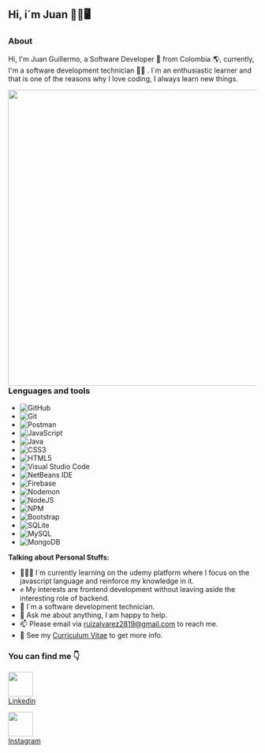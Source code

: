 ## Hi, i´m Juan 👨‍💻🖥️

### About 
<p>Hi, I'm Juan Guillermo, a Software Developer 🤍 from Colombia 🌎, currently, I'm a software development technician 👨‍🎓 . I´m an enthusiastic learner and that is one of the reasons why I love coding, I always learn new things.</p>


<img align="right" src="https://i.imgur.com/MvMxQ1a.gif" width="600"> 

### Lenguages and tools
<p align="center">
  
- ![GitHub](https://img.shields.io/badge/github-%23121011.svg?style=for-the-badge&logo=github&logoColor=white)
- ![Git](https://img.shields.io/badge/git-%23F05033.svg?style=for-the-badge&logo=git&logoColor=white)
- ![Postman](https://img.shields.io/badge/Postman-FF6C37?style=for-the-badge&logo=postman&logoColor=white)
- ![JavaScript](https://img.shields.io/badge/javascript-%23323330.svg?style=for-the-badge&logo=javascript&logoColor=%23F7DF1E)
- ![Java](https://img.shields.io/badge/java-%23ED8B00.svg?style=for-the-badge&logo=openjdk&logoColor=white)
- ![CSS3](https://img.shields.io/badge/css3-%231572B6.svg?style=for-the-badge&logo=css3&logoColor=white)
- ![HTML5](https://img.shields.io/badge/html5-%23E34F26.svg?style=for-the-badge&logo=html5&logoColor=white)
- ![Visual Studio Code](https://img.shields.io/badge/Visual%20Studio%20Code-0078d7.svg?style=for-the-badge&logo=visual-studio-code&logoColor=white)
- ![NetBeans IDE](https://img.shields.io/badge/NetBeansIDE-1B6AC6.svg?style=for-the-badge&logo=apache-netbeans-ide&logoColor=white)
- ![Firebase](https://img.shields.io/badge/firebase-%23039BE5.svg?style=for-the-badge&logo=firebase)
- ![Nodemon](https://img.shields.io/badge/NODEMON-%23323330.svg?style=for-the-badge&logo=nodemon&logoColor=%BBDEAD)
- ![NodeJS](https://img.shields.io/badge/node.js-6DA55F?style=for-the-badge&logo=node.js&logoColor=white)
- ![NPM](https://img.shields.io/badge/NPM-%23CB3837.svg?style=for-the-badge&logo=npm&logoColor=white)
- ![Bootstrap](https://img.shields.io/badge/bootstrap-%238511FA.svg?style=for-the-badge&logo=bootstrap&logoColor=white)
- ![SQLite](https://img.shields.io/badge/sqlite-%2307405e.svg?style=for-the-badge&logo=sqlite&logoColor=white)
- ![MySQL](https://img.shields.io/badge/mysql-%2300f.svg?style=for-the-badge&logo=mysql&logoColor=white)
- ![MongoDB](https://img.shields.io/badge/MongoDB-%234ea94b.svg?style=for-the-badge&logo=mongodb&logoColor=white)
</p>

**Talking about Personal Stuffs:**

- 👨🏽‍💻 I´m currently learning on the udemy platform where I focus on the javascript language and reinforce my knowledge in it.
- ✊ My interests are frontend development without leaving aside the interesting role of backend.
- 💼 I´m a software development technician.
- 💬 Ask me about anything, I am happy to help.
- 📫 Please email via ruizalvarez2819@gmail.com to reach me.
- 📝 See my [Curriculum Vitae](https://calm-bienenstitch-c46215.netlify.app/) to get more info.


### You can find me 👇

<img src="https://user-images.githubusercontent.com/74038190/235294012-0a55e343-37ad-4b0f-924f-c8431d9d2483.gif" width="50" > <br> [Linkedin](https://www.linkedin.com/in/juan-guillermo-ruiz-alvarez-9733981b2/)

<img src="https://user-images.githubusercontent.com/74038190/235294013-a33e5c43-a01c-43f6-b44d-a406d8b4ab75.gif" width="50"> <br> [Instagram](https://www.instagram.com/juan.gkr/?utm_source=qr&igshid=MzNlNGNkZWQ4Mg%3D%3D)



<!--
**JuanGuillermoR/JuanGuillermoR** is a ✨ _special_ ✨ repository because its `README.md` (this file) appears on your GitHub profile.

Here are some ideas to get you started:

- 🔭 I’m currently working on ...
- 🌱 I’m currently learning ...
- 👯 I’m looking to collaborate on ...
- 🤔 I’m looking for help with ...
- 💬 Ask me about ...
- 📫 How to reach me: ...
- 😄 Pronouns: ...
- ⚡ Fun fact: ...
-->
